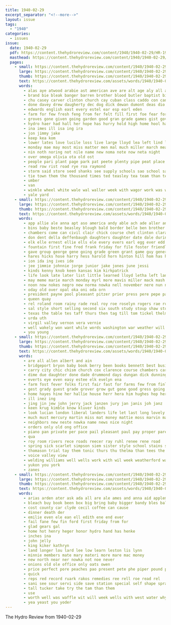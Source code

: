 ```yaml
---
title: 1940-02-29
excerpt_separator: "<!--more-->"
layout: issue
tags:
  - "1940"
categories:
  - issues
issue:
  date: 1940-02-29
  pdf: https://content.thehydroreview.com/content/1940/1940-02-29/HR-1940-02-29.pdf
  masthead: https://content.thehydroreview.com/content/1940/1940-02-29/masthead/HR-1940-02-29.jpg
  pages:
    - small: https://content.thehydroreview.com/content/1940/1940-02-29/small/HR-1940-02-29-01.jpg
      large: https://content.thehydroreview.com/content/1940/1940-02-29/large/HR-1940-02-29-01.jpg
      thumb: https://content.thehydroreview.com/content/1940/1940-02-29/thumbnails/HR-1940-02-29-01.jpg
      text: https://content.thehydroreview.com/assets/words/1940/1940-02-29/HR-1940-02-29-01.txt
      words:
        - alas aye atwood arabie ast american ave are alt age aly all ale amit aboy and
        - brand bie bleak banger barren brother blood butler baptist big but bag britton been bal ber basket bible bridge back bert
        - chu casey carver clinton church cay cuban class caddo con cant company cee city car cari close
        - done davey drew daugherty dec dog dick dewan dumont deas dio dies
        - edwards english east every estel ear esp earl eden
        - farm for few fresh feng from fer felt fill first foe fear forty field
        - groves gone given going garden good gran grade games gist governor gion
        - hydro haer had hall her hope has hurry hold high home hool hamilton harry hopewell
        - ina imes ill isa ing ira
        - jon jimmy jake
        - keep kea kom
        - lower lates love lucile loss live large lloyd lea left lind lantz lose les leora lead
        - monday mae may most miss matter men mal much miller march mea
        - nin noth noring not nile name new noma note now neta night
        - over omega olivia ota old ost
        - people pari plant page park pat peete plenty pipe peat place pack post pion phillips
        - read row rist road rye roa raymond
        - storm said store seed shanks see supply schools sao school saturday sean sha state sale sch sunday she sina still sones small shown sheriff sais speech sees stand sal shields siew speak shelton schoo sacks second ser stuff
        - tie town them the thousand times ted teasley tea team than teacher take taft
        - umber
        - van
        - winkle wheel white wale wal waller week with wagor work was weather will wes wate wee
        - yale yard
    - small: https://content.thehydroreview.com/content/1940/1940-02-29/small/HR-1940-02-29-02.jpg
      large: https://content.thehydroreview.com/content/1940/1940-02-29/large/HR-1940-02-29-02.jpg
      thumb: https://content.thehydroreview.com/content/1940/1940-02-29/thumbnails/HR-1940-02-29-02.jpg
      text: https://content.thehydroreview.com/assets/words/1940/1940-02-29/HR-1940-02-29-02.txt
      words:
        - app allie ale anna apt aso america andy able ach ade aller ann all and are ane
        - bins baby beste beasley blough bald border belle ben brother bada but black ber barber bradley buckmaster betty bet been billy bread bily buy business brand boys both blue beck boyd bank bring boschert
        - chambers come can civil clair chick course chet clinton clara carrier count cecil crawford caddo carl chapel cream city cap coy care county chapman
        - don dent della deffenbaugh daughters daughter date dale during day days dat dick dan deen dakota
        - elk elle ernest ellie ells ele every evers earl egg ever edd ell easter eugene eld esther
        - fountain first fine fred frank friday for file foster friendly farrell from frederick far full fannie
        - gave group george gene going grade green grant game guy general good grain
        - hares hicks hose harry hess harold horn hinton hill hom has hayes herndon hint hard hidlebaugh her home hastings hen hundred how had hud hydro hudson houde hinson hearing hie hardware
        - ion ida ing ives ide
        - jee jimmie johnnie jorge junior jake jones june jessi
        - kinds kenny knob keen kansas kim kirkpatrick
        - life look late later list little learned lloyd letha left land lincoln louis lovella last lee lewis
        - may meme marie march monday myrl more mavis miller mack mash made morning marvin miss martha
        - noon now nokes negro new norma nowka nell november nere nun notice north news night near
        - oday old over opal oka oni oda orn
        - president payne pool pleasant pitzer prier press pere pepe painting pier price pennington per
        - queen quay
        - rel roland room rainy rade real roy roe roselyn rogers rae russe radio reva rea ras red ria rowland rice ray
        - sal style short selling second six south study stoup shaw student stockton sat smith sylvester sargent service set sey she see schoo stange still strong sunday seed special state switzer store senior streng son school sang spain salute saturday said song sale
        - texas the table tes taff thurs then tag till tom tickel thelma test tur tolle triplett tse take tees
        - urda uth
        - virgil valley vernon vera vernie
        - well wakely won want while words washington war weather will week with wit william was weeks wil wee waller williams
        - you young
    - small: https://content.thehydroreview.com/content/1940/1940-02-29/small/HR-1940-02-29-03.jpg
      large: https://content.thehydroreview.com/content/1940/1940-02-29/large/HR-1940-02-29-03.jpg
      thumb: https://content.thehydroreview.com/content/1940/1940-02-29/thumbnails/HR-1940-02-29-03.jpg
      text: https://content.thehydroreview.com/assets/words/1940/1940-02-29/HR-1940-02-29-03.txt
      words:
        - are all allen albert and ain
        - bridgeport bryon baby book berry been books bennett best business beck black brain bonnie bernard better bryan bong betty bible but butler bobb
        - carry city chic chism church cox clarence course chambers cartwright caddo card crew chick coles coffee charies
        - dime due daughter done dade drummond days dungan dick dunnington dire day duncan dalke
        - everts eye even easy estee elk evelyn ena
        - farm fost fever folks first fair fast for farms few from finley fee friends friend friday
        - gest grady guest grade grover grow gut gone good gress going gallon
        - home hayes hine her hallie house herr hera him hughes hop herrick hurry hudson hopewell held heres heward how hydro hassler howard hume hinton
        - ill inez ing
        - jing jin jew john jerry jack janzen jury jan janis joh janz
        - keen krug kimble know kluver kinds
        - look lucian london liberal landers life let last long lovely leona lena leonard love left lydia lead
        - much must mercury martin miss mat money mattie moss marvin man more mound march misa miller made may mexico
        - neighbors new neste nowka name news nice night
        - orders only old ong office
        - piano pan private per pace pail pleasant paul pay proper pare phillip payne peat plant press philip past painting pies present phon
        - qua
        - roy room rivers rece roads reecer ray ruhl renee rene road
        - spring sick scarlet simpson siem sister style school stains still sunday see shields sock snow son south speaks set sad send service start seals short sun slagell sell story sylvia sam surprise station stock
        - thomason trial tay them tonic thurs thu thelma than tees the teasley try
        - voice valley view
        - welding williams well wells work with wil week weatherford waters wife wright was words whitman will want walter
        - yukon you york
        - zanes
    - small: https://content.thehydroreview.com/content/1940/1940-02-29/small/HR-1940-02-29-04.jpg
      large: https://content.thehydroreview.com/content/1940/1940-02-29/large/HR-1940-02-29-04.jpg
      thumb: https://content.thehydroreview.com/content/1940/1940-02-29/thumbnails/HR-1940-02-29-04.jpg
      text: https://content.thehydroreview.com/assets/words/1940/1940-02-29/HR-1940-02-29-04.txt
      words:
        - arias arden ater ask ada all are ale ames and anna aid appleman
        - bleach buy book been box big bring baby bigger bandy bles balls beets bulk bury bars butter but
        - cost county car clyde cecil coffee can cause
        - dinner death der
        - emilie even ele ean ell edith ene end ever
        - fail fane few fin ford first friday from for
        - glad gears gal
        - home hot henry heger honor hydro hand has henke
        - inches ina
        - john jelly
        - king kiker kathryn
        - land longer lou lard lee low learn leston lis lynn
        - minnie members mate mary materi more mare mac money
        - new north near ner nowka not noe never
        - onions old ole office only oats owen
        - price perfect pore peaches pao present pete phe piper pound post pay pork peer pot
        - quick
        - reps red record ruark rakos remedies ree rell roe read rel
        - sani see sour servi side save station special self shape spray saturday soap santa sales sause smith steady springs sheldon stange shock stent still sai seeds schantz
        - tall tucker take try the tam than them
        - use
        - worth well was waffle wit will week wells with west water why
        - yea yeast you yoder
---
```


The Hydro Review from 1940-02-29

<!--more-->


